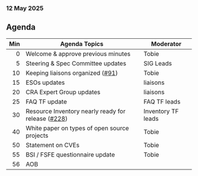 ###  12 May 2025
##  Agenda
| Min | Agenda Topics | Moderator |
| --: | ----- | --- |
|   0 | Welcome & approve previous minutes | Tobie |
|   5 | Steering & Spec Committee updates | SIG Leads |
|  10 | Keeping liaisons organized ([#91](https://github.com/orcwg/orcwg/pull/91)) | Tobie |
|  15 | ESOs updates | liaisons |
|  20 | CRA Expert Group updates | liaisons |
|  25 | FAQ TF update | FAQ TF leads |
|  30 | Resource Inventory nearly ready for release ([#228](https://github.com/orcwg/cra-hub/pull/228)) | Inventory TF leads |
|  40 | White paper on types of open source projects | Tobie |
|  50 | Statement on CVEs | Tobie |
|  55 | BSI / FSFE questionnaire update | Tobie |
|  56 | AOB | |
